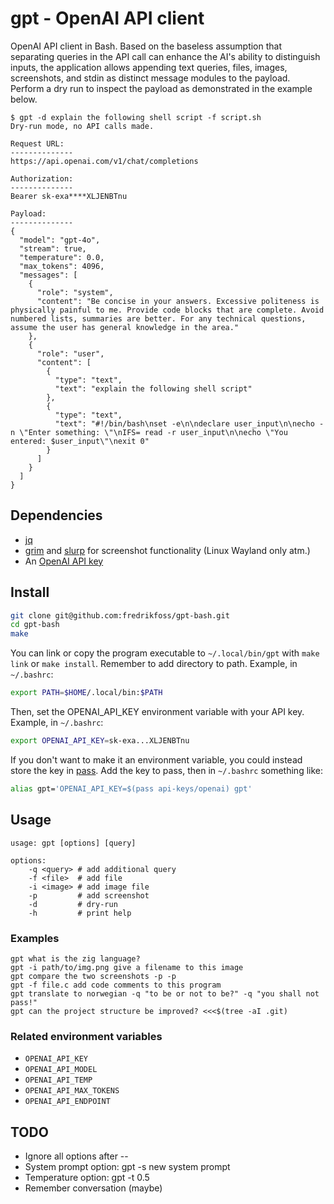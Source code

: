 # gpt - OpenAI API client

OpenAI API client in Bash. Based on the baseless assumption that separating queries in the API call can enhance the AI's ability to distinguish inputs, the application allows appending text queries, files, images, screenshots, and stdin as distinct message modules to the payload. Perform a dry run to inspect the payload as demonstrated in the example below.

```
$ gpt -d explain the following shell script -f script.sh
Dry-run mode, no API calls made.

Request URL:
--------------
https://api.openai.com/v1/chat/completions

Authorization:
--------------
Bearer sk-exa****XLJENBTnu

Payload:
--------------
{
  "model": "gpt-4o",
  "stream": true,
  "temperature": 0.0,
  "max_tokens": 4096,
  "messages": [
    {
      "role": "system",
      "content": "Be concise in your answers. Excessive politeness is physically painful to me. Provide code blocks that are complete. Avoid numbered lists, summaries are better. For any technical questions, assume the user has general knowledge in the area."
    },
    {
      "role": "user",
      "content": [
        {
          "type": "text",
          "text": "explain the following shell script"
        },
        {
          "type": "text",
          "text": "#!/bin/bash\nset -e\n\ndeclare user_input\n\necho -n \"Enter something: \"\nIFS= read -r user_input\n\necho \"You entered: $user_input\"\nexit 0"
        }
      ]
    }
  ]
}
```

## Dependencies

* [jq](https://github.com/jqlang/jq)
* [grim](https://git.sr.ht/~emersion/grim) and [slurp](https://github.com/emersion/slurp) for screenshot functionality (Linux Wayland only atm.)
* An [OpenAI API key](https://platform.openai.com/docs/quickstart/account-setup)

## Install

```sh
git clone git@github.com:fredrikfoss/gpt-bash.git
cd gpt-bash
make
```

You can link or copy the program executable to `~/.local/bin/gpt` with `make link` or `make install`. Remember to add directory to path. Example, in `~/.bashrc`:

```sh
export PATH=$HOME/.local/bin:$PATH
```

Then, set the OPENAI_API_KEY environment variable with your API key. Example, in `~/.bashrc`:

```sh
export OPENAI_API_KEY=sk-exa...XLJENBTnu
```

If you don't want to make it an environment variable, you could instead store the key in [pass](https://passwordstore.org). Add the key to pass, then in `~/.bashrc` something like:

```sh
alias gpt='OPENAI_API_KEY=$(pass api-keys/openai) gpt'
```

## Usage

```
usage: gpt [options] [query]

options:
    -q <query> # add additional query
    -f <file>  # add file
    -i <image> # add image file
    -p         # add screenshot
    -d         # dry-run
    -h         # print help
```

### Examples

```
gpt what is the zig language?
gpt -i path/to/img.png give a filename to this image
gpt compare the two screenshots -p -p
gpt -f file.c add code comments to this program
gpt translate to norwegian -q "to be or not to be?" -q "you shall not pass!"
gpt can the project structure be improved? <<<$(tree -aI .git)
```

### Related environment variables

* `OPENAI_API_KEY`
* `OPENAI_API_MODEL`
* `OPENAI_API_TEMP`
* `OPENAI_API_MAX_TOKENS`
* `OPENAI_API_ENDPOINT`

## TODO

* Ignore all options after --
* System prompt option: gpt -s new system prompt
* Temperature option: gpt -t 0.5
* Remember conversation (maybe)
